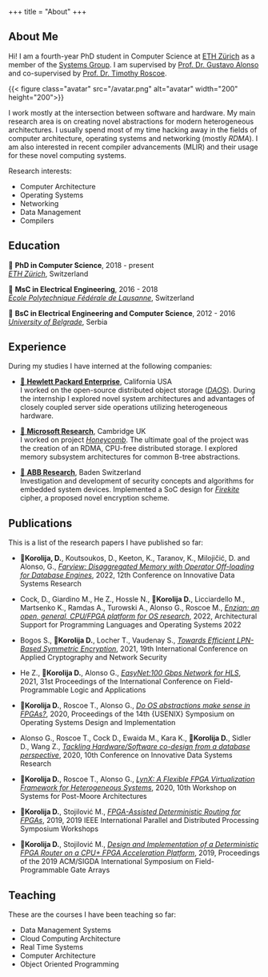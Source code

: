 +++
title = "About"
+++

## About Me 

Hi! I am a fourth-​year PhD student in Computer Science at [ETH Zürich](https://ethz.ch/en.html) as a member of the [Systems Group](https://systems.ethz.ch/). I am supervised by [Prof. Dr. Gustavo Alonso](https://people.inf.ethz.ch/alonso/) and co-​supervised by [Prof. Dr. Timothy Roscoe](https://people.inf.ethz.ch/troscoe/). 

{{< figure class="avatar" src="/avatar.png" alt="avatar" width="200" height="200">}}

I work mostly at the intersection between software and hardware. My main research area is on creating novel abstractions for modern heterogeneous architectures. I usually spend most of my time hacking away in the fields of computer architecture, operating systems and networking (mostly *RDMA*). I am also interested in recent compiler advancements (MLIR) and their usage for these novel computing systems.

Research interests:

* Computer Architecture
* Operating Systems
* Networking
* Data Management
* Compilers

## Education

:small_orange_diamond: **PhD in Computer Science**, 2018 - present <br />
[*ETH Zürich*](https://ethz.ch/en.html), Switzerland

:small_orange_diamond: **MsC in Electrical Engineering**, 2016 - 2018 <br />
[*École Polytechnique Fédérale de Lausanne*](https://www.epfl.ch/en/), Switzerland 

:small_orange_diamond: **BsC in Electrical Engineering and Computer Science**, 2012 - 2016 <br />
[*University of Belgrade*](https://www.bg.ac.rs/en/), Serbia

## Experience

During my studies I have interned at the following companies:

* [:small_red_triangle: **Hewlett Packard Enterprise**](https://www.hpe.com/us/en/home.html), California USA <br />
I worked on the open-source distributed object storage ([*DAOS*](https://github.com/daos-stack/daos)). During the internship I explored novel system architectures and advantages of closely coupled server side operations utilizing heterogeneous hardware.

* [:small_red_triangle: **Microsoft Research**](https://www.microsoft.com/en-us/research/), Cambridge UK <br />
I worked on project [*Honeycomb*](https://www.microsoft.com/en-us/research/project/honeycomb/). The ultimate goal of the project was the creation of an RDMA, CPU-free distributed storage. I explored memory subsystem architectures for common B-tree abstractions.

* [:small_red_triangle: **ABB Research**](https://global.abb/group/en/technology/corporate-research-centers), Baden Switzerland <br />
Investigation and development of security concepts and algorithms for embedded system devices. Implemented a SoC design for [*Firekite*](https://infoscience.epfl.ch/record/287977/files/paper_29.pdf) cipher, a proposed novel encryption scheme.

## Publications

This is a list of the research papers I have published so far:

* :small_blue_diamond:**Korolija, D.**, Koutsoukos, D., Keeton, K., Taranov, K., Milojičić, D. and Alonso, G., *[Farview: Disaggregated Memory with Operator Off-loading for Database Engines](https://www.cidrdb.org/cidr2022/papers/p11-korolija.pdf)*, 2022, 12th Conference on Innovative Data Systems Research

* Cock, D., Giardino M., He Z., Hossle N., :small_blue_diamond:**Korolija D.**, Licciardello M., Martsenko K., Ramdas A., Turowski A.,  Alonso G., Roscoe M., *[Enzian: an open, general, CPU/FPGA platform for OS research](https://dl.acm.org/doi/10.1145/3503222.3507742)*, 2022, Architectural Support for Programming Languages and Operating Systems 2022

* Bogos S., :small_blue_diamond:**Korolija D.**, Locher T., Vaudenay S., *[Towards Efficient LPN-Based Symmetric Encryption](https://link.springer.com/chapter/10.1007/978-3-030-78375-4_9)*, 2021, 19th International Conference on Applied Cryptography and Network Security

* He Z., :small_blue_diamond:**Korolija D.**, Alonso G., *[EasyNet:100 Gbps Network for HLS](https://www.computer.org/csdl/proceedings-article/fpl/2021/375900a197/1xDQ34GjxpC)*, 2021, 31st Proceedings of the International Conference on Field-Programmable Logic and Applications

* :small_blue_diamond:**Korolija D.**, Roscoe T., Alonso G., *[Do OS abstractions make sense in FPGAs?](https://www.usenix.org/system/files/osdi20-korolija.pdf)*, 2020, Proceedings of the 14th {USENIX} Symposium on Operating Systems Design and Implementation
* Alonso G., Roscoe T., Cock D., Ewaida M., Kara K., :small_blue_diamond:**Korolija D.**, Sidler D., Wang Z., *[Tackling Hardware/Software co-design from a database perspective](http://people.inf.ethz.ch/troscoe/pubs/alonso-cidr-2020.pdf)*, 2020, 10th Conference on Innovative Data Systems Research

* :small_blue_diamond:**Korolija D.**, Roscoe T., Alonso G., *[LynX: A Flexible FPGA Virtualization Framework for Heterogeneous Systems](https://drive.google.com/file/d/16sTyjFvtU2aUNO5ZcSO7PRuBB0hhkAHJ/view)*, 2020, 10th Workshop on Systems for Post-Moore Architectures

* :small_blue_diamond:**Korolija D.**, Stojilović M., *[FPGA-Assisted Deterministic Routing for FPGAs](https://ieeexplore.ieee.org/document/8778298)*, 2019, 2019 IEEE International Parallel and Distributed Processing Symposium Workshops

* :small_blue_diamond:**Korolija D.**, Stojilović M., *[Design and Implementation of a Deterministic FPGA Router on a CPU+ FPGA Acceleration Platform](https://dl.acm.org/doi/10.1145/3289602.3293966)*, 2019, Proceedings of the 2019 ACM/SIGDA International Symposium on Field-Programmable Gate Arrays

## Teaching

These are the courses I have been teaching so far:

* Data Management Systems 
* Cloud Computing Architecture
* Real Time Systems
* Computer Architecture
* Object Oriented Programming